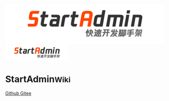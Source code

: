 ![logo](/StartAdmin.png)
<img src="StartAdmin.png" width="200px">

<h1>StartAdmin<small>Wiki</small></h1>


<a href="">Github </a> <a href="">Gitee </a>
